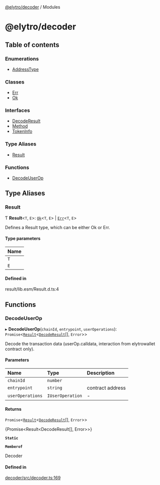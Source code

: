 [@elytro/decoder](README.md) / Modules

# @elytro/decoder

## Table of contents

### Enumerations

- [AddressType](enums/AddressType.md)

### Classes

- [Err](classes/Err.md)
- [Ok](classes/Ok.md)

### Interfaces

- [DecodeResult](interfaces/DecodeResult.md)
- [Method](interfaces/Method.md)
- [TokenInfo](interfaces/TokenInfo.md)

### Type Aliases

- [Result](modules.md#result)

### Functions

- [DecodeUserOp](modules.md#decodeuserop)

## Type Aliases

### Result

Ƭ **Result**\<`T`, `E`\>: [`Ok`](classes/Ok.md)\<`T`, `E`\> \| [`Err`](classes/Err.md)\<`T`, `E`\>

Defines a Result type, which can be either Ok or Err.

#### Type parameters

| Name |
| :------ |
| `T` |
| `E` |

#### Defined in

result/lib.esm/Result.d.ts:4

## Functions

### DecodeUserOp

▸ **DecodeUserOp**(`chainId`, `entrypoint`, `userOperations`): `Promise`\<[`Result`](modules.md#result)\<[`DecodeResult`](interfaces/DecodeResult.md)[], `Error`\>\>

Decode the transaction data (userOp.calldata, interaction from elytrowallet contract only).

#### Parameters

| Name | Type | Description |
| :------ | :------ | :------ |
| `chainId` | `number` |  |
| `entrypoint` | `string` | contract address |
| `userOperations` | `IUserOperation` | - |

#### Returns

`Promise`\<[`Result`](modules.md#result)\<[`DecodeResult`](interfaces/DecodeResult.md)[], `Error`\>\>

{Promise<Result<DecodeResult[], Error>>}

**`Static`**

**`Memberof`**

Decoder

#### Defined in

[decoder/src/decoder.ts:169](https://github.com/jayden-sudo/elytro-wallet-lib/blob/179e9ead428fdbe246d2e7c57356d8786d712066/packages/decoder/src/decoder.ts#L169)
